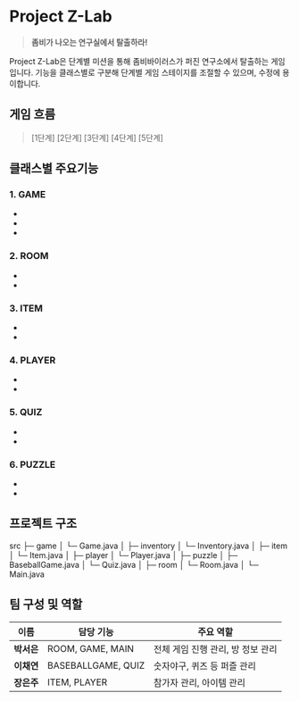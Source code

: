 # Project Z-Lab
> **좀비가 나오는 연구실에서 탈출하라!**

Project Z-Lab은 단계별 미션을 통해 좀비바이러스가 퍼진 연구소에서 탈출하는 게임입니다. 기능을 클래스별로 구분해 단계별 게임 스테이지를 조절할 수 있으며, 수정에 용이합니다.


## 게임 흐름
> [1단계] 
> [2단계] 
> [3단계] 
> [4단계] 
> [5단계] 

## 클래스별 주요기능

### 1. GAME
-
-
-

### 2. ROOM
-
-

### 3. ITEM
-
-

### 4. PLAYER
-
-

### 5. QUIZ
-
-


### 6. PUZZLE
-
-

## 프로젝트 구조
src
 ├─ game
 │   └─ Game.java
 │
 ├─ inventory
 │   └─ Inventory.java
 │
 ├─ item
 │   └─ Item.java
 │
 ├─ player
 │   └─ Player.java
 │
 ├─ puzzle
 │   ├─ BaseballGame.java
 │   └─ Quiz.java
 │
 ├─ room
 │   └─ Room.java
 │
 └─ Main.java

## 팀 구성 및 역할
| 이름 | 담당 기능 | 주요 역할 |
|------|-----------|-----------|
| **박서은** | ROOM, GAME, MAIN | 전체 게임 진행 관리, 방 정보 관리 |
| **이채연** | BASEBALLGAME, QUIZ | 숫자야구, 퀴즈 등 퍼즐 관리 |
| **장은주** | ITEM, PLAYER | 참가자 관리, 아이템 관리 |
